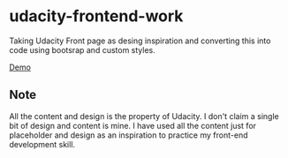 # udacity-frontend-work
Taking Udacity Front page as desing inspiration and converting this into code using bootsrap and custom styles.

<a href="https://abhishekraj007.github.io/apps/udacity/">Demo</a>


<h2>Note </h2>
All the content and design is the property of Udacity. I don't claim a single bit of design and content is mine. I have used all the content just for placeholder and design as an inspiration to practice my front-end development skill.
